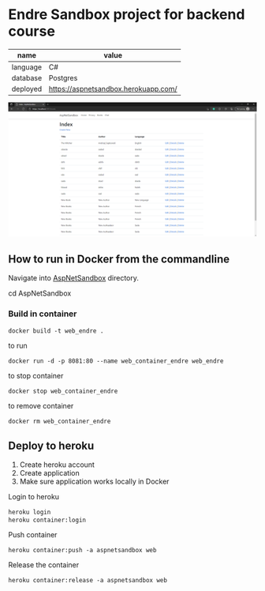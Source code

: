 ﻿# Endre Sandbox project for backend course

name | value
--- | ---
language | C#
database | Postgres
deployed | https://aspnetsandbox.herokuapp.com/

![Screenshot](Screenshot.png)

## How to run in Docker from the commandline

Navigate into [AspNetSandbox](AspNetSandbox) directory.

cd AspNetSandbox

### Build in container
```
docker build -t web_endre .
```

to run

```
docker run -d -p 8081:80 --name web_container_endre web_endre
```

to stop container
```
docker stop web_container_endre
```

to remove container
```
docker rm web_container_endre
```

## Deploy to heroku

1. Create heroku account
2. Create application
3. Make sure application works locally in Docker


Login to heroku
```
heroku login
heroku container:login
```

Push container
```
heroku container:push -a aspnetsandbox web
```

Release the container
```
heroku container:release -a aspnetsandbox web
```